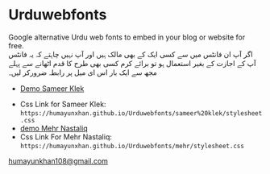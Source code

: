 # Urduwebfonts
Google alternative Urdu web fonts to embed in your blog or website for free.
<br />
اگر آپ ان فانٹس میں سے کسی ایک کے بھی مالک ہیں اور آپ نہیں چاہتے کہ یہ فانٹس آپ کے اجازت کے بغیر استعمال ہو تو برائے کرم کسی بھی طرح کا قدم اٹھانے سے پہلے مجھ سے ایک بار اس ای میل پر رابطہ ضرورکر لیں۔ 
<br />
 * [Demo Sameer Klek](https://humayunxhan.github.io/Urduwebfonts/sameer%20klek/demo.html)
- Css Link for Sameer Klek: `https://humayunxhan.github.io/Urduwebfonts/sameer%20klek/stylesheet.css`
- [demo Mehr Nastaliq](https://humayunxhan.github.io/Urduwebfonts/mehr/demo.html)
- Css Link For Mehr Nastaliq: `https://humayunxhan.github.io/Urduwebfonts/mehr/stylesheet.css`

humayunkhan108@gmail.com
